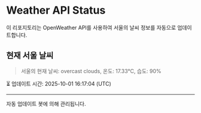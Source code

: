 
# Weather API Status

이 리포지토리는 OpenWeather API를 사용하여 서울의 날씨 정보를 자동으로 업데이트합니다.

## 현재 서울 날씨
> 서울의 현재 날씨: overcast clouds, 온도: 17.33°C, 습도: 90%

⏳ 업데이트 시간: 2025-10-01 16:17:04 (UTC)

---
자동 업데이트 봇에 의해 관리됩니다.
